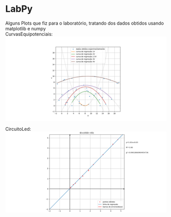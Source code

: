 # LabPy
Alguns Plots que fiz para o laboratório, tratando dos dados obtidos usando matplotlib e numpy</br>
CurvasEquipotenciais:![Alt text](/CurvasEquipotenciais/regressoesfinaisbarra.png?raw=true)

CircuitoLed:![Alt text](/CircuitoLed/Figure_1.png?raw=true)

